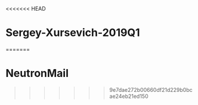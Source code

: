 <<<<<<< HEAD
# Sergey-Xursevich-2019Q1
=======
# NeutronMail
>>>>>>> 9e7dae272b00660df21d229b0bcae24eb21ed150

